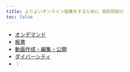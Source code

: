 ```yaml
---
title: よりよいオンライン授業をするために 目的別紹介
toc: false
---
```


- [オンデマンド](#)
- [板書](#)
- [動画作成・編集・公開](#)
- [ダイバーシティ](#)
- ︙
